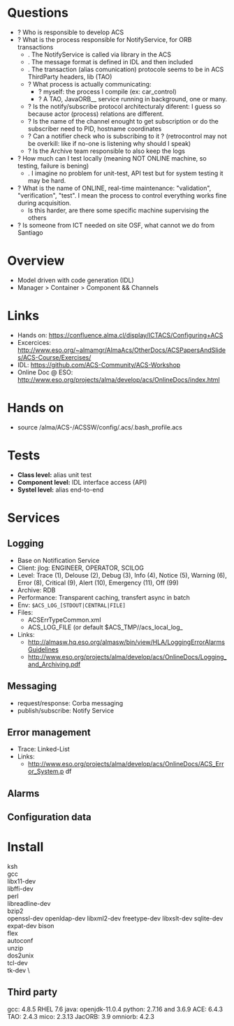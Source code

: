 # Questions

- ? Who is responsible to develop ACS
- ? What is the process responsible for NotifyService, for ORB transactions
  - . The NotifyService is called via library in the ACS
  - . The message format is defined in IDL and then included
  - . The transaction (alias comunication) protocole seems to be in ACS ThirdParty headers, lib (TAO)
  - ? What process is actually communicating:
    - ? myself: the process I compile (ex: car_control)
    - ? A TAO, JavaORB__ service running in background, one or many.
  - ? Is the notify/subscribe protocol architecturaly diferent: I guess so because actor (process) relations are different.
  - ? Is the name of the channel enought to get subscription or do the subscriber need to PID, hostname coordinates
  - ? Can a notifier check who is subscribing to it ? (retrocontrol may not be overkill: like if no-one is listening why should I speak)
  - ? Is the Archive team responsible to also keep the logs
- ? How much can I test locally (meaning NOT ONLINE machine, so testing, failure is bening)
  - . I imagine no problem for unit-test, API test but for system testing it may be hard.
- ? What is the name of ONLINE, real-time maintenance: "validation", "verification", "test". I mean the process to control everything works fine during acquisition.
  - Is this harder, are there some specific machine supervising the others
- ? Is someone from ICT needed on site OSF, what cannot we do from Santiago


# Overview
    
* Model driven with code generation (IDL)
* Manager > Container > Component && Channels


# Links
* Hands on: https://confluence.alma.cl/display/ICTACS/Configuring+ACS
* Excercices: http://www.eso.org/~almamgr/AlmaAcs/OtherDocs/ACSPapersAndSlides/ACS-Course/Exercises/
* IDL: https://github.com/ACS-Community/ACS-Workshop
* Online Doc @ ESO: http://www.eso.org/projects/alma/develop/acs/OnlineDocs/index.html

# Hands on

* source /alma/ACS-<version>/ACSSW/config/.acs/.bash_profile.acs

# Tests

* __Class level:__ alias unit test
* __Component level:__ IDL interface access (API)
* __Systel level:__ alias end-to-end

# Services

## Logging
* Base on Notification Service  
* Client: jlog: ENGINEER, OPERATOR, SCILOG
* Level: Trace (1), Delouse (2), Debug (3), Info (4), Notice (5), Warning (6), Error (8), Critical (9), Alert (10), Emergency (11), Off (99)
* Archive: RDB
* Performance: Transparent caching, transfert async in batch
* Env: `$ACS_LOG_[STDOUT|CENTRAL|FILE]`
* Files:
  * ACSErrTypeCommon.xml
  * ACS_LOG_FILE (or default $ACS_TMP/<hostname>/acs_local_log_<processname>
* Links:
  * http://almasw.hq.eso.org/almasw/bin/view/HLA/LoggingErrorAlarmsGuidelines
  * http://www.eso.org/projects/alma/develop/acs/OnlineDocs/Logging_and_Archiving.pdf


## Messaging
* request/response: Corba messaging
* publish/subscribe: Notify Service

## Error management 
* Trace: Linked-List
* Links:
  * http://www.eso.org/projects/alma/develop/acs/OnlineDocs/ACS_Error_System.p
df


## Alarms

## Configuration data


# Install

ksh \
gcc \
libx11-dev \
libffi-dev \
perl \
libreadline-dev \
bzip2 \
openssl-dev
openldap-dev
libxml2-dev
freetype-dev
libxslt-dev
sqlite-dev
expat-dev
bison \
flex \
autoconf \
unzip \
dos2unix \
tcl-dev \
tk-dev \

## Third party

gcc: 4.8.5 RHEL 7.6
java: openjdk-11.0.4
python: 2.7.16 and 3.6.9
ACE: 6.4.3
TAO: 2.4.3
mico: 2.3.13
JacORB: 3.9
omniorb: 4.2.3
